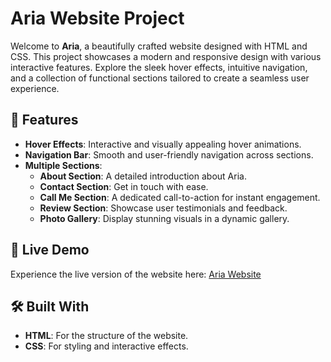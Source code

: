# Aria Website Project

Welcome to **Aria**, a beautifully crafted website designed with HTML and CSS. This project showcases a modern and responsive design with various interactive features. Explore the sleek hover effects, intuitive navigation, and a collection of functional sections tailored to create a seamless user experience.

## 🌟 Features
- **Hover Effects**: Interactive and visually appealing hover animations.
- **Navigation Bar**: Smooth and user-friendly navigation across sections.
- **Multiple Sections**:
  - **About Section**: A detailed introduction about Aria.
  - **Contact Section**: Get in touch with ease.
  - **Call Me Section**: A dedicated call-to-action for instant engagement.
  - **Review Section**: Showcase user testimonials and feedback.
  - **Photo Gallery**: Display stunning visuals in a dynamic gallery.

## 🔗 Live Demo
Experience the live version of the website here: [Aria Website](https://aria-namira.netlify.app)

## 🛠️ Built With
- **HTML**: For the structure of the website.
- **CSS**: For styling and interactive effects.